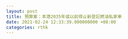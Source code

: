 ```yaml
---
layout: post
title: 預算案：本港2035年或以前停止新登記燃油私家車
date: 2021-02-24 12:33:39.000000000 +08:00
categories: rthk
---
```



